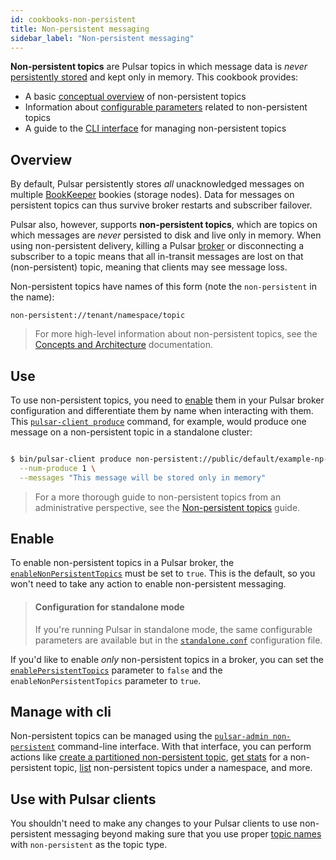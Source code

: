 ```yaml
---
id: cookbooks-non-persistent
title: Non-persistent messaging
sidebar_label: "Non-persistent messaging"
---
```


**Non-persistent topics** are Pulsar topics in which message data is *never* [persistently stored](concepts-architecture-overview.md#persistent-storage) and kept only in memory. This cookbook provides:

* A basic [conceptual overview](#overview) of non-persistent topics
* Information about [configurable parameters](#configuration) related to non-persistent topics
* A guide to the [CLI interface](#cli) for managing non-persistent topics

## Overview

By default, Pulsar persistently stores *all* unacknowledged messages on multiple [BookKeeper](#persistent-storage) bookies (storage nodes). Data for messages on persistent topics can thus survive broker restarts and subscriber failover.

Pulsar also, however, supports **non-persistent topics**, which are topics on which messages are *never* persisted to disk and live only in memory. When using non-persistent delivery, killing a Pulsar [broker](reference-terminology.md#broker) or disconnecting a subscriber to a topic means that all in-transit messages are lost on that (non-persistent) topic, meaning that clients may see message loss.

Non-persistent topics have names of this form (note the `non-persistent` in the name):

```http
non-persistent://tenant/namespace/topic
```

> For more high-level information about non-persistent topics, see the [Concepts and Architecture](concepts-messaging.md#non-persistent-topics) documentation.

## Use

To use non-persistent topics, you need to [enable](#enable) them in your Pulsar broker configuration and differentiate them by name when interacting with them. This [`pulsar-client produce`](reference-cli-tools.md#pulsar-client-produce) command, for example, would produce one message on a non-persistent topic in a standalone cluster:

```bash

$ bin/pulsar-client produce non-persistent://public/default/example-np-topic \
  --num-produce 1 \
  --messages "This message will be stored only in memory"

```

> For a more thorough guide to non-persistent topics from an administrative perspective, see the [Non-persistent topics](admin-api-topics.md) guide.

## Enable

To enable non-persistent topics in a Pulsar broker, the [`enableNonPersistentTopics`](reference-configuration.md#broker-enableNonPersistentTopics) must be set to `true`. This is the default, so you won't need to take any action to enable non-persistent messaging.


> #### Configuration for standalone mode
> If you're running Pulsar in standalone mode, the same configurable parameters are available but in the [`standalone.conf`](reference-configuration.md#standalone) configuration file. 

If you'd like to enable *only* non-persistent topics in a broker, you can set the [`enablePersistentTopics`](reference-configuration.md#broker-enablePersistentTopics) parameter to `false` and the `enableNonPersistentTopics` parameter to `true`.

## Manage with cli

Non-persistent topics can be managed using the [`pulsar-admin non-persistent`](/tools/pulsar-admin/) command-line interface. With that interface, you can perform actions like [create a partitioned non-persistent topic](/tools/pulsar-admin/), [get stats](/tools/pulsar-admin/) for a non-persistent topic, [list](/tools/pulsar-admin/) non-persistent topics under a namespace, and more.

## Use with Pulsar clients

You shouldn't need to make any changes to your Pulsar clients to use non-persistent messaging beyond making sure that you use proper [topic names](#use) with `non-persistent` as the topic type.

